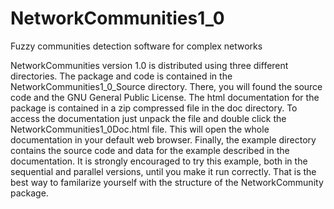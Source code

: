 # NetworkCommunities1_0
Fuzzy communities detection software for complex networks

NetworkCommunities version 1.0 is distributed using three different directories.
The package and code is contained in the NetworkCommunities1_0_Source directory. There, 
you will found the source code and the GNU General Public License. The html documentation for 
the package is contained in a zip compressed file in the doc directory. To access the 
documentation just unpack the file and double click the NetworkCommunities1_0Doc.html file. This 
will open the whole documentation in your default web browser. Finally, the example directory 
contains the source code and data for the example described in the documentation. It is strongly 
encouraged to try this example, both in the sequential and parallel versions, until you make 
it run correctly. That is the best way to familarize yourself with the structure of the 
NetworkCommunity package.
